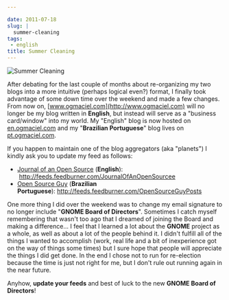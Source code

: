```yaml
---

date: 2011-07-18
slug: |
  summer-cleaning
tags:
 - english
title: Summer Cleaning
---
```


![Summer Cleaning](http://farm5.static.flickr.com/4098/4950442535_3d0e9a7b7d_d.jpg)

After debating for the last couple of months about re-organizing my two
blogs into a more intuitive (perhaps logical even?) format, I finally
took advantage of some down time over the weekend and made a few
changes. From now on, [www.ogmaciel.com](http://www.ogmaciel.com) will
no longer be my blog written in **English**, but instead will serve as a
"business card/window" into my world. My "English" blog is now hosted on
[en.ogmaciel.com](http://en.ogmaciel.com) and my "**Brazilian
Portuguese**\" blog lives on [pt.ogmaciel.com](http://pt.ogmaciel.com).

If you happen to maintain one of the blog aggregators (aka "planets") I
kindly ask you to update my feed as follows:

-   [Journal of an Open Source](http://en.ogmaciel.com) (**English**):
     <http://feeds.feedburner.com/JournalOfAnOpenSourcee>
-   [Open Source Guy](http://pt.ogmaciel.com) (**Brazilian
    Portuguese**): <http://feeds.feedburner.com/OpenSourceGuyPosts>

One more thing I did over the weekend was to change my email signature
to no longer include "**GNOME Board of Directors**". Sometimes I catch
myself remembering that wasn't too ago that I dreamed of joining the
Board and making a difference... I feel that I learned a lot about the
**GNOME** project as a whole, as well as about a lot of the people
behind it. I didn't fulfill all of the things I wanted to accomplish
(work, real life and a bit of inexperience got on the way of things some
times) but I sure hope that people will appreciate the things I did get
done. In the end I chose not to run for re-election because the time is
just not right for me, but I don't rule out running again in the near
future.

Anyhow, **update your feeds** and best of luck to the new **GNOME Board
of Directors**!
